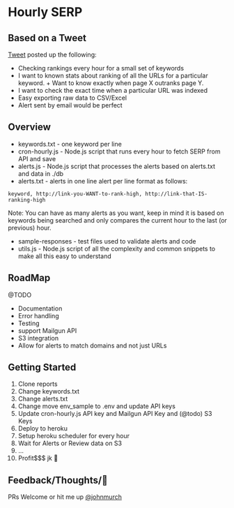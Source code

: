 # Hourly SERP

## Based on a Tweet
[Tweet](https://twitter.com/TomekRudzki/status/1149643843324669953) posted up the following:
* Checking rankings every hour for a small set of keywords
* I want to known stats about ranking of all the URLs for a particular keyword. + Want to know exactly when page X outranks page Y.
* I want to check the exact time when a particular URL was indexed
* Easy exporting raw data to CSV/Excel
* Alert sent by email would be perfect


## Overview
* keywords.txt - one keyword per line
* cron-hourly.js - Node.js script that runs every hour to fetch SERP from API and save
* alerts.js - Node.js script that processes the alerts based on alerts.txt and data in ./db
* alerts.txt - alerts in one line alert per line format as follows:
```
keyword, http://link-you-WANT-to-rank-high, http://link-that-IS-ranking-high
```
Note: You can have as many alerts as you want, keep in mind it is based on keywords being searched and only compares the current hour to the last (or previous) hour.
* sample-responses - test files used to validate alerts and code
* utils.js - Node.js script of all the complexity and common snippets to make all this easy to understand

## RoadMap
@TODO
- Documentation
- Error handling
- Testing
- support Mailgun API
- S3 integration
- Allow for alerts to match domains and not just URLs

## Getting Started
1. Clone reports
2. Change keywords.txt
3. Change alerts.txt
4. Change move env_sample to .env and update API keys
5. Update cron-hourly.js API key and Mailgun API Key and (@todo) S3 Keys
6. Deploy to heroku
7. Setup heroku scheduler for every hour
8. Wait for Alerts or Review data on S3
9. ...
10. Profit$$$ jk 🤣


## Feedback/Thoughts/🤔
PRs Welcome or hit me up [@johnmurch](https://twitter.com/johnmurch)
